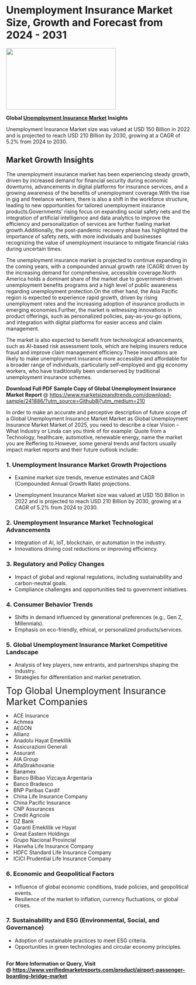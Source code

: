 <H1>Unemployment Insurance Market Size, Growth and Forecast from 2024 - 2031</H1><img class="aligncenter size-medium wp-image-584254" src="https://thirdeyenews.in/wp-content/uploads/2024/09/Global-Market-Research-300x168.jpeg" alt="" width="300" height="168" /><p><strong>Global&nbsp;<a href="https://www.marketsizeandtrends.com/download-sample/241886/?utm_source=Github8j?utm_medium=210">Unemployment Insurance Market</a> Insights</strong></p><p>Unemployment Insurance Market size was valued at USD 150 Billion in 2022 and is projected to reach USD 210 Billion by 2030, growing at a CAGR of 5.2% from 2024 to 2030.</p><p><h2>Market Growth Insights</h2> <p>The unemployment insurance market has been experiencing steady growth, driven by increased demand for financial security during economic downturns, advancements in digital platforms for insurance services, and a growing awareness of the benefits of unemployment coverage.With the rise in gig and freelance workers, there is also a shift in the workforce structure, leading to new opportunities for tailored unemployment insurance products.Governments' rising focus on expanding social safety nets and the integration of artificial intelligence and data analytics to improve the efficiency and personalization of services are further fueling market growth.Additionally, the post-pandemic recovery phase has highlighted the importance of safety nets, with more individuals and businesses recognizing the value of unemployment insurance to mitigate financial risks during uncertain times.</p> <p>The unemployment insurance market is projected to continue expanding in the coming years, with a compounded annual growth rate (CAGR) driven by the increasing demand for comprehensive, accessible coverage.North America holds a dominant share of the market due to government-driven unemployment benefits programs and a high level of public awareness regarding unemployment protection.On the other hand, the Asia Pacific region is expected to experience rapid growth, driven by rising unemployment rates and the increasing adoption of insurance products in emerging economies.Further, the market is witnessing innovations in product offerings, such as personalized policies, pay-as-you-go options, and integration with digital platforms for easier access and claim management.</p> <p>The market is also expected to benefit from technological advancements, such as AI-based risk assessment tools, which are helping insurers reduce fraud and improve claim management efficiency.These innovations are likely to make unemployment insurance more accessible and affordable for a broader range of individuals, particularly self-employed and gig economy workers, who have traditionally been underserved by traditional unemployment insurance schemes.</p> <p><span class=""><strong>Download Full PDF Sample Copy of Global Unemployment Insurance Market Report</strong> @ <a href="https://www.marketsizeandtrends.com/download-sample/241886/?utm_source=Github8j?utm_medium=210" target="_blank">https://www.marketsizeandtrends.com/download-sample/241886/?utm_source=Github8j?utm_medium=210</a></span></p><p>In order to make an accurate and perceptive description of future scope of a Global&nbsp;Unemployment Insurance Market Market as Global&nbsp;Unemployment Insurance Market Market of 2025, you need to describe a clear Vision &ndash; What Industry or Linda can you think of for example: Quote from a Technology, healthcare, automotive, renewable energy, name the market you are Reffering to.However, some general trends and factors usually impact market reports and their future outlook include:</p><h3>1.&nbsp;<strong>Unemployment Insurance Market Growth Projections</strong></h3><ul><li>Examine market size trends, revenue estimates and CAGR (Compounded Annual Growth Rate) projections.</li><li><p>Unemployment Insurance Market size was valued at USD 150 Billion in 2022 and is projected to reach USD 210 Billion by 2030, growing at a CAGR of 5.2% from 2024 to 2030.</p></li></ul><h3>2.&nbsp;<strong>Unemployment Insurance Market Technological Advancements</strong></h3><ul><li>Integration of AI, IoT, blockchain, or automation in the industry.</li><li>Innovations driving cost reductions or improving efficiency.</li></ul><h3>3.&nbsp;<strong>Regulatory and Policy Changes</strong></h3><ul><li>Impact of global and regional regulations, including sustainability and carbon-neutral goals.</li><li>Compliance challenges and opportunities tied to government initiatives.</li></ul><h3>4.&nbsp;<strong>Consumer Behavior Trends</strong></h3><ul><li>Shifts in demand influenced by generational preferences (e.g., Gen Z, Millennials).</li><li>Emphasis on eco-friendly, ethical, or personalized products/services.</li></ul><h3>5.&nbsp;<strong>Global Unemployment Insurance Market Competitive Landscape</strong></h3><ul><li>Analysis of key players, new entrants, and partnerships shaping the industry.</li><li>Strategies for differentiation and market penetration.</li></ul><p data-pm-slice="1 1 []"><span style="color: inherit; font-family: inherit; font-size: 25px;">Top Global Unemployment Insurance Market Companies</span></p><div class="" data-test-id=""><p><li>ACE Insurance</li><li> Achmea</li><li> AEGON</li><li> Allianz</li><li> Anadolu Hayat Emeklilik</li><li> Assicurazioni Generali</li><li> Assurant</li><li> AIA Group</li><li> AlfaStrakhovanie</li><li> Banamex</li><li> Banco Bilbao Vizcaya Argentaria</li><li> Banco Bradesco</li><li> BNP Paribas Cardif</li><li> China Life Insurance Company</li><li> China Pacific Insurance</li><li> CNP Assurances</li><li> Credit Agricole</li><li> DZ Bank</li><li> Garanti Emeklilik ve Hayat</li><li> Great Eastern Holdings</li><li> Grupo Nacional Provincial</li><li> Hanwha Life Insurance Company</li><li> HDFC Standard Life Insurance Company</li><li> ICICI Prudential Life Insurance Company</li></p></div><h3>6.&nbsp;<strong>Economic and Geopolitical Factors</strong></h3><ul><li>Influence of global economic conditions, trade policies, and geopolitical events.</li><li>Resilience of the market to inflation, currency fluctuations, or global crises.</li></ul><h3>7.&nbsp;<strong>Sustainability and ESG (Environmental, Social, and Governance)</strong></h3><ul><li>Adoption of sustainable practices to meet ESG criteria.</li><li>Opportunities in green technologies and circular economy principles.</li></ul><h2><strong style="font-size: 14px;">For More Information or Query, Visit @&nbsp;</strong><a style="background-color: #ffffff; font-size: 14px;" href="https://www.marketsizeandtrends.com/report/unemployment-insurance-market/" target="_blank">https://www.verifiedmarketreports.com/product/airport-passenger-boarding-bridge-market</a></h2>